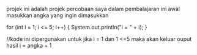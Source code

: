 projek ini adalah projek percobaan saya dalam pembalajaran ini
awal masukkan angka yang ingin dimasukkan

for (int i = 1; i <= 5; i++) {
            System.out.println("i = " + i);
        }

//kode ini dipergunakan untuk jika i = 1 dan 1 <=5 maka akan keluar ouput hasil i = angka + 1


